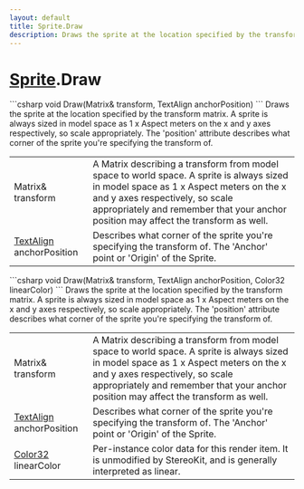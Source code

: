 ```yaml
---
layout: default
title: Sprite.Draw
description: Draws the sprite at the location specified by the transform matrix. A sprite is always sized in model space as 1 x Aspect meters on the x and y axes respectively, so scale appropriately. The 'position' attribute describes what corner of the sprite you're specifying the transform of.
---
```

# [Sprite]({{site.url}}/Pages/StereoKit/Sprite.html).Draw

<div class='signature' markdown='1'>
```csharp
void Draw(Matrix& transform, TextAlign anchorPosition)
```
Draws the sprite at the location specified by the
transform matrix. A sprite is always sized in model space as 1 x
Aspect meters on the x and y axes respectively, so scale
appropriately. The 'position' attribute describes what corner of
the sprite you're specifying the transform of.
</div>

|  |  |
|--|--|
|Matrix& transform|A Matrix describing a transform from              model space to world space. A sprite is always sized in model             space as 1 x Aspect meters on the x and y axes respectively, so             scale appropriately and remember that your anchor position may             affect the transform as well.|
|[TextAlign]({{site.url}}/Pages/StereoKit/TextAlign.html) anchorPosition|Describes what corner of the sprite             you're specifying the transform of. The 'Anchor' point or             'Origin' of the Sprite.|

<div class='signature' markdown='1'>
```csharp
void Draw(Matrix& transform, TextAlign anchorPosition, Color32 linearColor)
```
Draws the sprite at the location specified by the
transform matrix. A sprite is always sized in model space as 1 x
Aspect meters on the x and y axes respectively, so scale
appropriately. The 'position' attribute describes what corner of
the sprite you're specifying the transform of.
</div>

|  |  |
|--|--|
|Matrix& transform|A Matrix describing a transform from              model space to world space. A sprite is always sized in model             space as 1 x Aspect meters on the x and y axes respectively, so             scale appropriately and remember that your anchor position may             affect the transform as well.|
|[TextAlign]({{site.url}}/Pages/StereoKit/TextAlign.html) anchorPosition|Describes what corner of the sprite             you're specifying the transform of. The 'Anchor' point or             'Origin' of the Sprite.|
|[Color32]({{site.url}}/Pages/StereoKit/Color32.html) linearColor|Per-instance color data for this render             item. It is unmodified by StereoKit, and is generally interpreted             as linear.|




